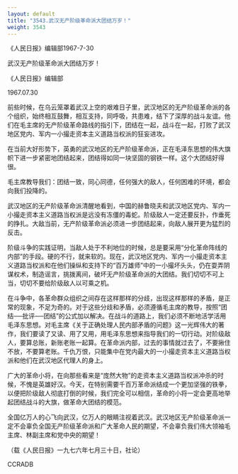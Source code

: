 ```yaml
---
layout: default
title: "3543.武汉无产阶级革命派大团结万岁！"
weight: 3543
---
```


《人民日报》编辑部1967-7-30

武汉无产阶级革命派大团结万岁！

《人民日报》编辑部

1967.07.30

前些时候，在乌云笼罩着武汉上空的艰难日子里，武汉地区的无产阶级革命派的各个组织，始终相互鼓舞，相互支持，同呼吸，共患难，结下了深厚的战斗友谊。他们在毛主席的无产阶级革命路线的指引下，团结在一起，战斗在一起，打败了武汉地区党内、军内一小撮走资本主义道路当权派的狂妄进攻。

在当前大好形势下，英勇的武汉地区的无产阶级革命派，正在毛泽东思想的伟大旗帜下进一步紧密地团结起来，团结得如同一块坚固的钢铁一样。这个大团结好得很。

毛主席教导我们：团结一致，同心同德，任何强大的敌人，任何困难的环境，都会向我们投降的。

武汉地区的无产阶级革命派清醒地看到，中国的赫鲁晓夫和武汉地区党内、军内一小撮走资本主义道路当权派是远没有冻僵的毒蛇。阶级敌人一定还要反扑，作垂死的挣扎。大敌当前，无产阶级革命派必须进一步团结起来，向敌人展开更为猛烈的反击。

阶级斗争的实践证明，当敌人处于不利地位的时候，总是要采用“分化革命阵线的内部”的手段。硬的不行，就来软的。现在，武汉地区党内、军内一小撮走资本主义道路当权派和在他们操纵和支持下的“百万雄师”中的一小撮坏头头，仍在耍弄阴谋权术，制造谣言，挑拨离间，破坏无产阶级革命派的大团结。我们切切不可上当，切切不要给阶级敌人以可乘之机。

在斗争中，各革命群众组织之间存在这样那样的分歧，出现这样那样的矛盾，是正常的现象，不足为奇的。对于这些分歧和矛盾，必须遵循毛主席的教导，按照“团结──批评──团结”的公式加以解决。在战斗的道路上，我们必须不断地活学活用毛泽东思想。对毛主席《关于正确处理人民内部矛盾的问题》这一光辉伟大的著作，我们要读了又读、用了又用，用毛泽东思想来指导我们的一切行动。对阶级敌人，要算总账，新账老账一起算。在革命派内部，过去的事情就过去了，不要揪住不放，不要算老账。千仇万恨，只能集中在党内最大的一小撮走资本主义道路当权派和他们在武汉地区代理人的身上。

广大的革命小将，在向那些看来是“庞然大物”的走资本主义道路当权派冲杀的时候，不愧是英雄好汉。今天，在特别需要千百万革命派结成一个更加坚强的铁拳，以便把阶级敌人彻底打倒的时候，我们完全可以相信，革命的小将一定会更高地举起团结战斗的大旗，做革命大团结的模范。

全国亿万人的心飞向武汉，亿万人的眼睛注视着武汉。武汉地区无产阶级革命派一定不会辜负全国无产阶级革命派和广大革命人民的期望，不会辜负我们伟大领袖毛主席、林副主席和党中央的期望！

（载《人民日报》一九七六年七月三十日，社论）

CCRADB

